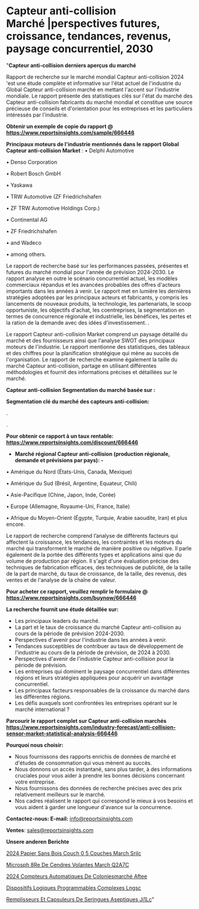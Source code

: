 # Capteur anti-collision Marché |perspectives futures, croissance, tendances, revenus, paysage concurrentiel, 2030

"<strong>Capteur anti-collision derniers aperçus du marché</strong>

Rapport de recherche sur le marché mondial Capteur anti-collision 2024 'est une étude complète et informative sur l'état actuel de l'industrie du Global Capteur anti-collision marché en mettant l'accent sur l'industrie mondiale. Le rapport présente des statistiques clés sur l'état du marché des Capteur anti-collision fabricants du marché mondial et constitue une source précieuse de conseils et d'orientation pour les entreprises et les particuliers intéressés par l'industrie.

<strong>Obtenir un exemple de copie du rapport @ <a href=https://www.reportsinsights.com/sample/666446>https://www.reportsinsights.com/sample/666446</a></strong>

<strong>Principaux moteurs de l'industrie mentionnés dans le rapport Global Capteur anti-collision Market</strong> :
• Delphi Automotive

• Denso Corporation

• Robert Bosch GmbH

• Yaskawa

• TRW Automotive (ZF Friedrichshafen

• ZF TRW Automotive Holdings Corp.)

• Continental AG

• ZF Friedrichshafen

• and Wadeco

• among others.

Le rapport de recherche basé sur les performances passées, présentes et futures du marché mondial pour l'année de prévision 2024-2030. Le rapport analyse en outre le scénario concurrentiel actuel, les modèles commerciaux répandus et les avancées probables des offres d'acteurs importants dans les années à venir. Le rapport met en lumière les dernières stratégies adoptées par les principaux acteurs et fabricants, y compris les lancements de nouveaux produits, la technologie, les partenariats, le scoop opportuniste, les objectifs d'achat, les coentreprises, la segmentation en termes de concurrence régionale et industrielle, les bénéfices, les pertes et la ration de la demande avec des idées d'investissement. .

Le rapport Capteur anti-collision Market comprend un paysage détaillé du marché et des fournisseurs ainsi que l'analyse SWOT des principaux moteurs de l'industrie. Le rapport mentionne des statistiques, des tableaux et des chiffres pour la planification stratégique qui mène au succès de l'organisation. Le rapport de recherche examine également la taille du marché Capteur anti-collision, partage en utilisant différentes méthodologies et fournit des informations précises et détaillées sur le marché.

<strong>Capteur anti-collision Segmentation du marché basée sur :</strong>

<strong> Segmentation clé du marché des capteurs anti-collision: </strong>

.

.

<strong>Pour obtenir ce rapport à un taux rentable: <a href=https://www.reportsinsights.com/discount/666446>https://www.reportsinsights.com/discount/666446</a></strong>
<ul>
  <li><strong>Marché régional Capteur anti-collision (production régionale, demande et prévisions par pays): -</strong></li>
</ul>
• Amérique du Nord (États-Unis, Canada, Mexique)

• Amérique du Sud (Brésil, Argentine, Equateur, Chili)

• Asie-Pacifique (Chine, Japon, Inde, Corée)

• Europe (Allemagne, Royaume-Uni, France, Italie)

• Afrique du Moyen-Orient (Égypte, Turquie, Arabie saoudite, Iran) et plus encore.

Le rapport de recherche comprend l’analyse de différents facteurs qui affectent la croissance, les tendances, les contraintes et les moteurs du marché qui transforment le marché de manière positive ou négative. Il parle également de la portée des différents types et applications ainsi que du volume de production par région. Il s'agit d'une évaluation précise des techniques de fabrication efficaces, des techniques de publicité, de la taille de la part de marché, du taux de croissance, de la taille, des revenus, des ventes et de l'analyse de la chaîne de valeur.

<strong>Pour acheter ce rapport, veuillez remplir le formulaire @   <a href=https://www.reportsinsights.com/buynow/666446>https://www.reportsinsights.com/buynow/666446</a></strong>

<strong>La recherche fournit une étude détaillée sur:</strong>
<ul>
  <li>Les principaux leaders du marché.</li>
  <li>La part et le taux de croissance du marché Capteur anti-collision au cours de la période de prévision 2024-2030.</li>
  <li>Perspectives d'avenir pour l'industrie dans les années à venir.</li>
  <li>Tendances susceptibles de contribuer au taux de développement de l'industrie au cours de la période de prévision, de 2024 à 2030.</li>
  <li>Perspectives d'avenir de l'industrie Capteur anti-collision pour la période de prévision.</li>
  <li>Les entreprises qui dominent le paysage concurrentiel dans différentes régions et leurs stratégies appliquées pour acquérir un avantage concurrentiel.</li>
  <li>Les principaux facteurs responsables de la croissance du marché dans les différentes régions.</li>
  <li>Les défis auxquels sont confrontées les entreprises opérant sur le marché international ?</li>
</ul>

<strong>Parcourir le rapport complet sur Capteur anti-collision marchés <a href=https://www.reportsinsights.com/industry-forecast/anti-collision-sensor-market-statistical-analysis-666446>https://www.reportsinsights.com/industry-forecast/anti-collision-sensor-market-statistical-analysis-666446</a></strong>

<strong>Pourquoi nous choisir:</strong>
<ul>
  <li>Nous fournissons des rapports enrichis de données de marché et d'études de consommation qui vous mènent au succès.</li>
  <li>Nous donnons un accès instantané, sans plus tarder, à des informations cruciales pour vous aider à prendre les bonnes décisions concernant votre entreprise.</li>
  <li>Nous fournissons des données de recherche précises avec des prix relativement meilleurs sur le marché.</li>
  <li>Nos cadres réalisent le rapport qui correspond le mieux à vos besoins et vous aident à garder une longueur d'avance sur la concurrence.</li>
</ul>
<strong>Contactez-nous:
</strong><strong>E-mail:</strong> <a href=mailto:info@reportsinsights.com>info@reportsinsights.com</a>

<strong>Ventes</strong>: <a href=mailto:sales@reportsinsights.com>sales@reportsinsights.com</a>

<strong>Unsere anderen Berichte</strong>

<a href=https://www.linkedin.com/pulse/2024-papier-sans-bois-couch%C3%A9-%C3%A0-5-couches-march%C3%A9-srilc/>2024 Papier Sans Bois Couch  0 5 Couches March Srilc</a>

<a href=https://www.linkedin.com/pulse/microsph%C3%A8re-de-cendres-volantes-march%C3%A9-q2a7c/>Microsph 8Re De Cendres Volantes March Q2A7C</a>

<a href=https://www.linkedin.com/pulse/2024-compteurs-automatiques-de-coloniesmarché-aftee/>2024 Compteurs Automatiques De Coloniesmarché Aftee</a>

<a href=https://www.linkedin.com/pulse/dispositifs-logiques-programmables-complexes-lngsc/>Dispositifs Logiques Programmables Complexes Lngsc</a>

<a href=https://www.linkedin.com/pulse/remplisseurs-et-capsuleurs-de-seringues-aseptiques-ji1lc/>Remplisseurs Et Capsuleurs De Seringues Aseptiques Ji1Lc</a>"
